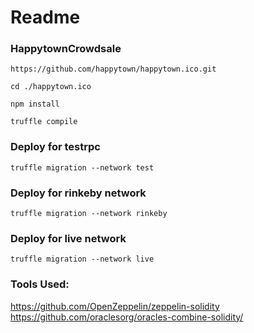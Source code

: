 # Readme

### HappytownCrowdsale

`https://github.com/happytown/happytown.ico.git`

`cd ./happytown.ico`

`npm install`

`truffle compile`

### Deploy for testrpc

`truffle migration --network test`

### Deploy for rinkeby network

`truffle migration --network rinkeby`

### Deploy for live network

`truffle migration --network live`

### Tools Used:

https://github.com/OpenZeppelin/zeppelin-solidity
https://github.com/oraclesorg/oracles-combine-solidity/

